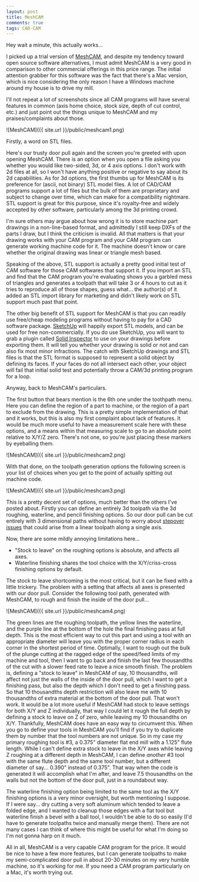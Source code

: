 ```yaml
---
layout: post
title: MeshCAM
comments: true
tags: CAD-CAM
---
```


<p class="message">
Hey wait a minute, this actually works...
</p>

I picked up a trial version of [MeshCAM](http://www.grzsoftware.com/), and despite my tendency toward open source software alternatives, I must admit MeshCAM is a very good in comparison to other commercial offerings in this price range. The initial attention grabber for this software was the fact that there's a Mac version, which is nice considering the only reason I have a Windows machine around my house is to drive my mill.

I'll not repeat a lot of screenshots since all CAM programs will have several features in common (axis home choice, stock size, depth of cut control, etc.) and just point out the things unique to MeshCAM and my praises/complaints about those.

![MeshCAM]({{ site.url }}/public/meshcam1.png) 

Firstly, a word on STL files.

Here's our trusty door pull again and the screen you're greeted with upon opening MeshCAM. There is an option when you open a file asking you whether you would like two-sided, 3d, or 4 axis options. I don't work with 2d files at all, so I won't have anything positive or negative to say about its 2d capabilities. As for 3d options, the first thumbs up for MeshCAM is its preference for (ascii, not binary) STL model files. A lot of CAD/CAM programs support a lot of files but the bulk of them are proprietary and subject to change over time, which can make for a compatibility nightmare. STL support is great for this purpose, since it's royalty-free and widely accepted by other software, particularly among the 3d printing crowd.

I'm sure others may argue about how wrong it is to store machine part drawings in a non-line-based format, and admittedly I still keep DXFs of the parts I draw, but I think the criticism is invalid. All that matters is that your drawing works with your CAM program and your CAM program can generate working machine code for it. The machine doesn't know or care whether the original drawing was linear or triangle mesh based.

Speaking of the above, STL support is actually a pretty good initial test of CAM software for those CAM softwares that support it. If you import an STL and find that the CAM program you're evaluating shows you a garbled mess of triangles and generates a toolpath that will take 3 or 4 hours to cut as it tries to reproduce all of those shapes, guess what... the author(s) of it added an STL import library for marketing and didn't likely work on STL support much past that point.

The other big benefit of STL support for MeshCAM is that you can readily use free/cheap modeling programs without having to pay for a CAD software package. [SketchUp](http://www.sketchup.com/) will happily export STL models, and can be used for free non-commercially. If you do use SketchUp, you will want to grab a plugin called [Solid Inspector](http://extensions.sketchup.com/en/content/solid-inspector%C2%B2) to use on your drawings before exporting them. It will tell you whether your drawing is solid or not and can also fix most minor infractions. The catch with SketchUp drawings and STL files is that the STL format is supposed to represent a solid object by defining its faces. If your faces do not all intersect each other, your object will fail that initial solid test and potentially throw a CAM/3d printing program for a loop.


Anyway, back to MeshCAM's particulars.

The first button that bears mention is the 6th one under the toothpath menu. Here you can define the region of a part to machine, or the region of a part to exclude from the drawing. This is a pretty simple implementation of that and it works, but this is also my first complaint about lack of features. It would be much more useful to have a measurement scale here with these options, and a means within that measuring scale to go to an absolute point relative to X/Y/Z zero. There's not one, so you're just placing these markers by eyeballing them. 

![MeshCAM]({{ site.url }}/public/meshcam2.png)

With that done, on the toolpath generation options the following screen is your list of choices when you get to the point of actually spitting out machine code.

![MeshCAM]({{ site.url }}/public/meshcam3.png)

This is a pretty decent set of options, much better than the others I've posted about. Firstly you can define an entirely 3d toolpath via the 3d roughing, waterline, and pencil finishing options. So our door pull can be cut entirely with 3 dimensional paths without having to worry about [stepover issues](http://www.styrotechcnc.co.nz/our-blog/understanding-stepover-and-cusp-height) that could arise from a linear toolpath along a single axis. 

Now, there are some mildly annoying limitations here...

* "Stock to leave" on the roughing options is absolute, and affects all axes.
* Waterline finishing shares the tool choice with the X/Y/criss-cross finishing options by default.

The stock to leave shortcoming is the most critical, but it can be fixed with a little trickery. The problem with a setting that affects all axes is presented with our door pull. Consider the following tool path, generated with MeshCAM, to rough and finish the inside of the door pull...

![MeshCAM]({{ site.url }}/public/meshcam4.png)

The green lines are the roughing toolpath, the yellow lines the waterline, and the purple line at the bottom of the hole the final finishing pass at full depth. This is the most efficient way to cut this part and using a tool with an appropriate diameter will leave you with the proper corner radius in each corner in the shortest period of time. Optimally, I want to rough out the bulk of the plunge cutting at the ragged edge of the speed/feed limits of my machine and tool, then I want to go back and finish the last few thousandths of the cut with a slower feed rate to leave a nice smooth finish. The problem is, defining a "stock to leave" in MeshCAM of say, 10 thousandths, will affect not just the walls of the inside of the door pull, which I want to get a finishing pass, but also the depth which I don't need to get a finishing pass. So that 10 thousandths depth restriction will also leave me with 10 thousandths of extra material at the bottom of the door pull. That won't work. It would be a lot more useful if MeshCAM had stock to leave settings for both X/Y and Z individually, that way I could let it rough the full depth by defining a stock to leave on Z of zero, while leaving my 10 thousandths on X/Y. Thankfully, MeshCAM does have an easy way to circumvent this. When you go to define your tools in MeshCAM you'll find if you try to duplicate them by number that the tool numbers are not unique. So in my case my primary roughing tool is #3, a 0.375" diameter flat end mill with a 1.125" flute length. While I can't define extra stock to leave in the X/Y axes while leaving Z roughing at a different depth in MeshCAM, I can define *another* #3 tool with the same flute depth and the same tool number, but a different diameter of say... 0.390" instead of 0.375". That way when the code is generated it will accomplish what I'm after, and leave 7.5 thousandths on the walls but not the bottom of the door pull, just in a roundabout way. 

The waterline finishing option being limited to the same tool as the X/Y finishing options is a very minor oversight, but worth mentioning I suppose. If I were say... dry cutting a very soft aluminum which tended to leave a folded edge, and I wanted to cleanup those edges with a flat tool but waterline finish a bevel with a ball tool, I wouldn't be able to do so easily (I'd have to generate toolpaths twice and manually merge them). There are not many cases I can think of where this might be useful for what I'm doing so I'm not gonna harp on it much. 

All in all, MeshCAM is a very capable CAM program for the price. It would be nice to have a few more features, but I can generate toolpaths to make my semi-complicated door pull in about 20-30 minutes on my very humble machine, so it's working for me. If you need a CAM program particularly on a Mac, it's worth trying out.
